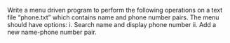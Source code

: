 Write a menu driven program to perform the following operations on a text file “phone.txt”
which contains name and phone number pairs. The menu should have options:
	i. Search name and display phone number
	ii. Add a new name-phone number pair.
